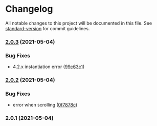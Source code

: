# Changelog

All notable changes to this project will be documented in this file. See [standard-version](https://github.com/conventional-changelog/standard-version) for commit guidelines.

### [2.0.3](https://github.com/jeanlescure/short_uuid_typedoc_template/compare/v2.0.2...v2.0.3) (2021-05-04)


### Bug Fixes

* 4.2.x instantiation error ([99c63c1](https://github.com/jeanlescure/short_uuid_typedoc_template/commit/99c63c1ec93936eb48177f2cafa7185a99fafc3c))

### [2.0.2](https://github.com/jeanlescure/short_uuid_typedoc_template/compare/v2.0.1...v2.0.2) (2021-05-04)


### Bug Fixes

* error when scrolling ([0f7878c](https://github.com/jeanlescure/short_uuid_typedoc_template/commit/0f7878cd2133654913e61e006385c7b701eef15d))

### 2.0.1 (2021-05-04)
